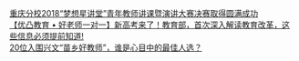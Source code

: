   
[重庆分校2018“梦想星讲堂”青年教师讲课暨演讲大赛决赛取得圆满成功](http://www.dianyue.me/archives/620/ljqtpczkv25y0pi0/)  
[【优凸教育 • 好老师一对一】新高考来了！教育部，首次深入解读教育改革，这些信息必须提前知道!](http://www.dianyue.me/archives/323/dvir82sw2pj8kkpd/)  
[20位入围兴文“苗乡好教师”，谁是心目中的最佳人选？](http://www.dianyue.me/archives/044/ttvyxz4m7yugo2d2/)